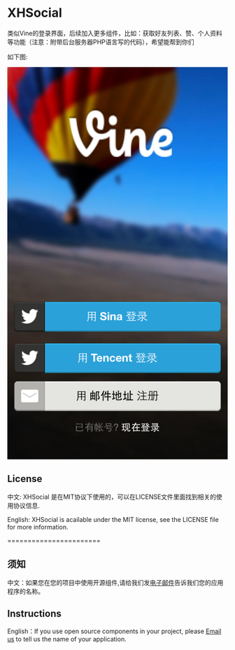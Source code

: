 XHSocial
========

类似Vine的登录界面，后续加入更多组件，比如：获取好友列表、赞、个人资料等功能（注意：附带后台服务器PHP语言写的代码），希望能帮到你们


如下图:


![image](https://github.com/JackTeam/XHSocial/raw/master/Screenshots/login.png)



## License

中文:      XHSocial 是在MIT协议下使用的，可以在LICENSE文件里面找到相关的使用协议信息.

English:   XHSocial is acailable under the MIT license, see the LICENSE file for more information.


=======================
## 须知       
中文：如果您在您的项目中使用开源组件,请给我们发[电子邮件](mailto:xhzengAIB@gmail.com?subject=From%20GitHub%20XHSocial)告诉我们您的应用程序的名称。         

## Instructions
         
English：If you use open source components in your project, please [Email us](mailto:xhzengAIB@gmail.com?subject=From%20GitHub%20XHSocial) to tell us the name of your application.
